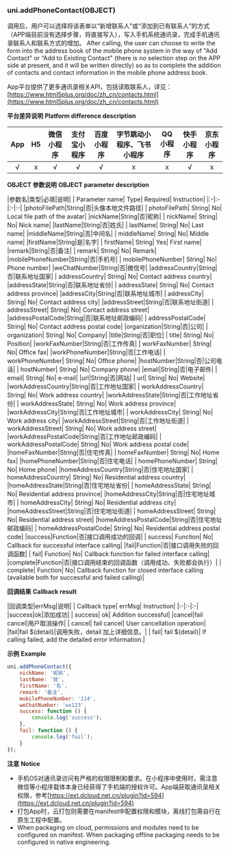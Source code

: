 ### uni.addPhoneContact(OBJECT)
调用后，用户可以选择将该表单以“新增联系人”或“添加到已有联系人”的方式（APP端目前没有选择步骤，将直接写入），写入手机系统通讯录，完成手机通讯录联系人和联系方式的增加。
After calling, the user can choose to write the form into the address book of the mobile phone system in the way of "Add Contact" or “Add to Existing Contact" (there is no selection step on the APP side at present, and it will be written directly) so as to complete the addition of contacts and contact information in the mobile phone address book.

App平台提供了更多通讯录相关API，包括读取联系人，详见：[https://www.html5plus.org/doc/zh_cn/contacts.html](https://www.html5plus.org/doc/zh_cn/contacts.html)

**平台差异说明**
**Platform difference description**

|App|H5|微信小程序|支付宝小程序|百度小程序|字节跳动小程序、飞书小程序|QQ小程序|快手小程序|京东小程序|
|:-:|:-:|:-:|:-:|:-:|:-:|:-:|:-:|:-:|
|√|x|√|√|√|x|x|√|x|

**OBJECT 参数说明**
**OBJECT parameter description**

|参数名|类型|必填|说明|
| Parameter name| Type| Required| Instruction|
|:-|:-|:-|:-|
|photoFilePath|String|否|头像本地文件路径|
| photoFilePath| String| No| Local file path of the avatar|
|nickName|String|否|昵称|
| nickName| String| No| Nick name|
|lastName|String|否|姓氏|
| lastName| String| No| Last name|
|middleName|String|否|中间名|
| middleName| String| No| Middle name|
|firstName|String|是|名字|
| firstName| String| Yes| First name|
|remark|String|否|备注|
| remark| String| No| Remark|
|mobilePhoneNumber|String|否|手机号|
| mobilePhoneNumber| String| No| Phone number|
|weChatNumber|String|否|微信号|
|addressCountry|String|否|联系地址国家|
| addressCountry| String| No| Contact address country|
|addressState|String|否|联系地址省份|
| addressState| String| No| Contact address province|
|addressCity|String|否|联系地址城市|
| addressCity| String| No| Contact address city|
|addressStreet|String|否|联系地址街道|
| addressStreet| String| No| Contact address street|
|addressPostalCode|String|否|联系地址邮政编码|
| addressPostalCode| String| No| Contact address postal code|
|organization|String|否|公司|
| organization| String| No| Company|
|title|String|否|职位|
| title| String| No| Position|
|workFaxNumber|String|否|工作传真|
| workFaxNumber| String| No| Office fax|
|workPhoneNumber|String|否|工作电话|
| workPhoneNumber| String| No| Office phone|
|hostNumber|String|否|公司电话|
| hostNumber| String| No| Company phone|
|email|String|否|电子邮件|
| email| String| No| e-mail|
|url|String|否|网站|
| url| String| No| Website|
|workAddressCountry|String|否|工作地址国家|
| workAddressCountry| String| No| Work address country|
|workAddressState|String|否|工作地址省份|
| workAddressState| String| No| Work address province|
|workAddressCity|String|否|工作地址城市|
| workAddressCity| String| No| Work address city|
|workAddressStreet|String|否|工作地址街道|
| workAddressStreet| String| No| Work address street|
|workAddressPostalCode|String|否|工作地址邮政编码|
| workAddressPostalCode| String| No| Work address postal code|
|homeFaxNumber|String|否|住宅传真|
| homeFaxNumber| String| No| Home fax|
|homePhoneNumber|String|否|住宅电话|
| homePhoneNumber| String| No| Home phone|
|homeAddressCountry|String|否|住宅地址国家|
| homeAddressCountry| String| No| Residential address country|
|homeAddressState|String|否|住宅地址省份|
| homeAddressState| String| No| Residential address province|
|homeAddressCity|String|否|住宅地址城市|
| homeAddressCity| String| No| Residential address city|
|homeAddressStreet|String|否|住宅地址街道|
| homeAddressStreet| String| No| Residential address street|
|homeAddressPostalCode|String|否|住宅地址邮政编码|
| homeAddressPostalCode| String| No| Residential address postal code|
|success|Function|否|接口调用成功的回调|
| success| Function| No| Callback for successful interface calling|
|fail|Function|否|接口调用失败的回调函数|
| fail| Function| No| Callback function for failed interface calling|
|complete|Function|否|接口调用结束的回调函数（调用成功、失败都会执行）|
| complete| Function| No| Callback function for closed interface calling (available both for successful and failed calling)|

**回调结果**
**Callback result**

|回调类型|errMsg|说明|
| Callback type| errMsg| Instruction|
|:-|:-|:-|
|success|ok|添加成功|
| success| ok| Addition successful|
|cancel|fail cancel|用户取消操作|
| cancel| fail cancel| User cancellation operation|
|fail|fail ${detail}|调用失败，detail 加上详细信息。|
| fail| fail ${detail}| If calling failed, add the detailed error information.|

**示例**
**Example**

```javascript
uni.addPhoneContact({
	nickName: '昵称',
	lastName: '姓',
	firstName: '名',
	remark: '备注',
	mobilePhoneNumber: '114',
	weChatNumber: 'wx123',
	success: function () {
		console.log('success');
	},
	fail: function () {
		console.log('fail');
	}
});
```

**注意**
**Notice**

- 手机OS对通讯录访问有严格的权限限制和要求。在小程序中使用时，需注意微信等小程序载体本身已经获得了手机端的授权许可。App端获取通讯录相关权限，参考[https://ext.dcloud.net.cn/plugin?id=594](https://ext.dcloud.net.cn/plugin?id=594)
- 打包App时，云打包则需要在manifest中配置权限和模块，离线打包需自行在原生工程中配置。
- When packaging on cloud, permissions and modules need to be configured on manifest. When packaging offline packaging needs to be configured in native engineering.
